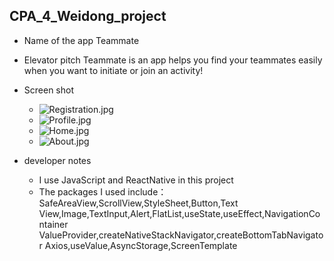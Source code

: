 ## CPA_4_Weidong_project
- Name of the app
Teammate

- Elevator pitch
Teammate is an app helps you find your teammates easily
when you want to initiate or join an activity!

- Screen shot
  - ![Registration.jpg](https://i.loli.net/2021/12/02/Jo8WBPz215he9x4.jpg)
  - ![Profile.jpg](https://i.loli.net/2021/12/02/UtgnGvB8LSHzDi6.jpg)
  - ![Home.jpg](https://i.loli.net/2021/12/02/N8uI6klQiHT5jLJ.jpg)
  - ![About.jpg](https://i.loli.net/2021/12/02/rmsUIoq8zTSgA7D.jpg)

- developer notes
  - I use JavaScript and ReactNative in this project
  - The packages I used include：SafeAreaView,ScrollView,StyleSheet,Button,Text
    View,Image,TextInput,Alert,FlatList,useState,useEffect,NavigationContainer
    ValueProvider,createNativeStackNavigator,createBottomTabNavigator
    Axios,useValue,AsyncStorage,ScreenTemplate
